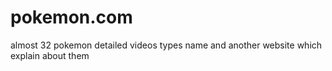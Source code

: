 # pokemon.com
almost 32 pokemon detailed videos types name and another website which explain about them
